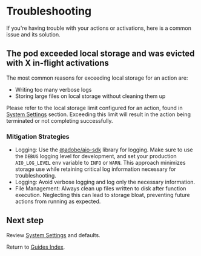 # Troubleshooting

If you're having trouble with your actions or activations, here is a common issue and its solution.

## The pod exceeded local storage and was evicted with X in-flight activations

The most common reasons for exceeding local storage for an action are:

- Writing too many verbose logs
- Storing large files on local storage without cleaning them up

Please refer to the local storage limit configured for an action, found in [System Settings](./system_settings.md) section.
Exceeding this limit will result in the action being terminated or not completing successfully.

### Mitigation Strategies

- Logging: Use the [@adobe/aio-sdk](https://github.com/adobe/aio-lib-core-logging) library for logging. Make sure to use the `DEBUG` logging level for development, and set your production `AIO_LOG_LEVEL` env variable to `INFO` or `WARN`. This approach minimizes storage use while retaining critical log information necessary for troubleshooting.
- Logging: Avoid verbose logging and log only the necessary information.
- File Management: Always clean up files written to disk after function execution. Neglecting this can lead to storage bloat, preventing future actions from running as expected.

## Next step

Review [System Settings](system_settings.md) and defaults.

Return to [Guides Index](../guides_index.md).
